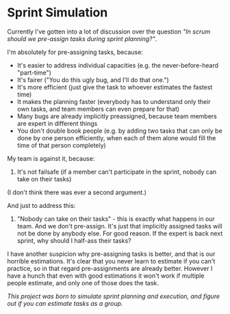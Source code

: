 # Sprint Simulation

Currently I've gotten into a lot of discussion over the question *"In scrum should we pre-assign tasks during sprint planning?"*. 

I'm absolutely for pre-assigning tasks, because:

- It's easier to address individual capacities (e.g. the never-before-heard "part-time")
- It's fairer ("You do this ugly bug, and I'll do that one.")
- It's more efficient (just give the task to whoever estimates the fastest time)
- It makes the planning faster (everybody has to understand only their own tasks, and team members can even prepare for that)
- Many bugs are already implicitly preassigned, because team members are expert in different things
- You don't double book people (e.g. by adding two tasks that can only be done by one person efficiently, when each of them alone would fill the time of that person completely)

My team is against it, because:

1. It's not failsafe (if a member can't participate in the sprint, nobody can take on their tasks)

(I don't think there was ever a second argument.)

And just to address this:

1. "Nobody can take on their tasks" - this is exactly what happens in our team. And we don't pre-assign. It's just that implicitly assigned tasks will not be done by anybody else. For good reason. If the expert is back next sprint, why should I half-ass their tasks?

I have another suspicion why pre-assigning tasks is better, and that is our horrible estimations. It's clear that you never learn to estimate if you can't practice, so in that regard pre-assignments are already better. However I have a hunch that even with good estimations it won't work if multiple people estimate, and only one of those does the task.

*This project was born to simulate sprint planning and execution, and figure out if you can estimate tasks as a group.*


